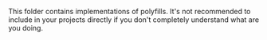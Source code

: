 This folder contains implementations of polyfills. It's not recommended to include in your projects
directly if you don't completely understand what are you doing.

